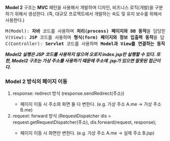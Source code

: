 <b>Model 2</b> 구조는 <b>MVC</b> 패턴을 사용해서 개발하며 디자인, 비즈니스 로직(개발)을 구분하기 위해서 생성한다. (즉, 대규모 프로젝트에서 개발하는 속도 및 유지 보수를 위해서 사용한다.)

<pre>
M(Model): <b>자바</b> 코드를 사용하며 <b>처리(process) 페이지와 DB 동작</b>을 담당한다. 
V(View): <b>JSP</b> 코드를 사용하며 <b>형식(form) 페이지와 정보 입출력 동작</b>을 담당한다.
C(Controller): <b>Servlet</b> 코드를 사용하며 <b>Model과 View를 연결하는 동작</b>을 담당한다.
</pre>

<b><i>Model2 실행은 JSP 코드를 사용하지 않으며 오로지 index.jsp만 실행할 수 있다. 또한, Model2 구조는 가상 주소를 사용하기 때문에 주소에 .jsp가 있으면 잘못된 접근이다.</i></b>

<h3>Model 2 방식의 페이지 이동</h3>
<ol>
  <li>response: redirect 방식 (response.sendRedirect(주소))</li>
  <ul>
    <li>페이지 이동 시 주소와 화면 둘 다 변한다. (e.g. 가상 주소 A.me -> 가상 주소 B.me)</li>
  </ul>
  
  <li>request: forward 방식 (RequestDispatcher dis = request.getRequestDispatcher(주소), dis.forward(request, response);</li>
  <ul>
    <li>페이지 이동 시 화면만 변한다. (e.g. 가상 주소 A.me -> 실제 주소 B.jsp)</li>
  </ul>
</ol>
